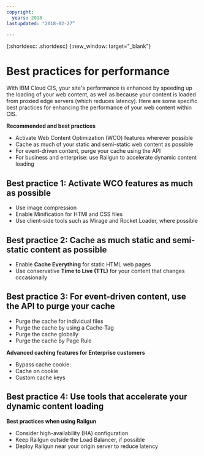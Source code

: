```yaml
---
copyright:
  years: 2018
lastupdated: "2018-02-27”

---
```


{:shortdesc: .shortdesc}
{:new_window: target="_blank"}


# Best practices for performance

With IBM Cloud CIS, your site's performance is enhanced by speeding up the loading of your web content, as well as because your content is loaded from proxied edge servers (which reduces latency). Here are some specific best practices for enhancing the performance of your web content within CIS.

**Recommended and best practices**

 * Activate Web Content Optimization (WCO) features wherever possible
 * Cache as much of your static and semi-static web content as possible
 * For event-driven content, purge your cache using the API
 * For business and enterprise: use Railgun to accelerate dynamic content loading

## Best practice 1: Activate WCO features as much as possible

  * Use image compression
  * Enable Minification for HTMl and CSS files
  * Use client-side tools such as Mirage and Rocket Loader, where possible

## Best practice 2: Cache as much static and semi-static content as possible

  * Enable **Cache Everything** for static HTML web pages
  * Use conservative **Time to Live (TTL)** for your content that changes occasionally


## Best practice 3: For event-driven content, use the API to purge your cache

  * Purge the cache for individual files
  * Purge the cache by using a Cache-Tag
  * Purge the cache globally
  * Purge the cache by Page Rule

**Advanced caching features for Enterprise customers**

 * Bypass cache cookie: 
 * Cache on cookie
 * Custom cache keys

## Best practice 4: Use tools that accelerate your dynamic content loading

**Best practices when using Railgun**

 * Consider high-availability (HA) configuration
 * Keep Railgun outside the Load Balancer, if possible
 * Deploy Railgun near your origin server to reduce latency
